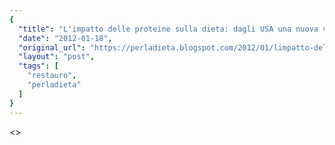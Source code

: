 ```yaml
---
{
  "title": "L'impatto delle proteine sulla dieta: dagli USA una nuova verità... o no?",
  "date": "2012-01-18",
  "original_url": "https://perladieta.blogspot.com/2012/01/limpatto-delle-proteine-sulla-dieta.html",
  "layout": "post",
  "tags": [
    "restauro",
    "perladieta"
  ]
}
---
```


<>

